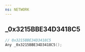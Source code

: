 ```yaml
---
ns: NETWORK
---
```

## _0x3215BBE34D3418C5

```c
// 0x3215BBE34D3418C5
Any _0x3215BBE34D3418C5();
```

